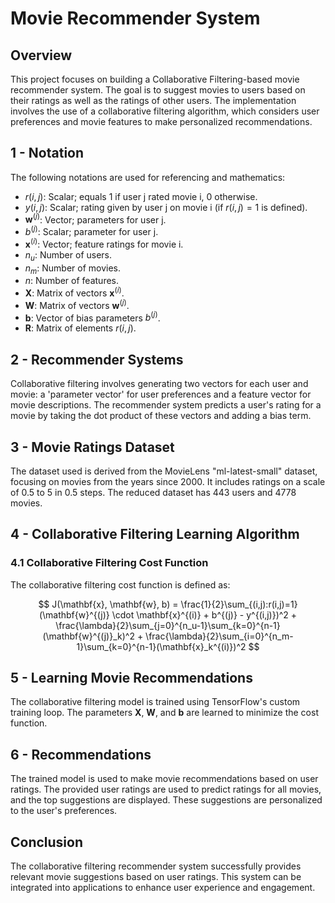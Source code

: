 # Movie Recommender System

## Overview

This project focuses on building a Collaborative Filtering-based movie recommender system. The goal is to suggest movies to users based on their ratings as well as the ratings of other users. The implementation involves the use of a collaborative filtering algorithm, which considers user preferences and movie features to make personalized recommendations.

## 1 - Notation

The following notations are used for referencing and mathematics:

- $r(i,j)$: Scalar; equals 1 if user j rated movie i, 0 otherwise.
- $y(i,j)$: Scalar; rating given by user j on movie i (if $r(i,j) = 1$ is defined).
- $\mathbf{w}^{(j)}$: Vector; parameters for user j.
- $b^{(j)}$: Scalar; parameter for user j.
- $\mathbf{x}^{(i)}$: Vector; feature ratings for movie i.
- $n_u$: Number of users.
- $n_m$: Number of movies.
- $n$: Number of features.
- $\mathbf{X}$: Matrix of vectors $\mathbf{x}^{(i)}$.
- $\mathbf{W}$: Matrix of vectors $\mathbf{w}^{(j)}$.
- $\mathbf{b}$: Vector of bias parameters $b^{(j)}$.
- $\mathbf{R}$: Matrix of elements $r(i,j)$.

## 2 - Recommender Systems

Collaborative filtering involves generating two vectors for each user and movie: a 'parameter vector' for user preferences and a feature vector for movie descriptions. The recommender system predicts a user's rating for a movie by taking the dot product of these vectors and adding a bias term.

## 3 - Movie Ratings Dataset

The dataset used is derived from the MovieLens "ml-latest-small" dataset, focusing on movies from the years since 2000. It includes ratings on a scale of 0.5 to 5 in 0.5 steps. The reduced dataset has 443 users and 4778 movies.

## 4 - Collaborative Filtering Learning Algorithm

### 4.1 Collaborative Filtering Cost Function

The collaborative filtering cost function is defined as:

$$
J(\mathbf{x}, \mathbf{w}, b) = \frac{1}{2}\sum_{(i,j):r(i,j)=1}(\mathbf{w}^{(j)} \cdot \mathbf{x}^{(i)} + b^{(j)} - y^{(i,j)})^2 + \frac{\lambda}{2}\sum_{j=0}^{n_u-1}\sum_{k=0}^{n-1}(\mathbf{w}^{(j)}_k)^2 + \frac{\lambda}{2}\sum_{i=0}^{n_m-1}\sum_{k=0}^{n-1}(\mathbf{x}_k^{(i)})^2
$$

## 5 - Learning Movie Recommendations

The collaborative filtering model is trained using TensorFlow's custom training loop. The parameters $\mathbf{X}$, $\mathbf{W}$, and $\mathbf{b}$ are learned to minimize the cost function.

## 6 - Recommendations

The trained model is used to make movie recommendations based on user ratings. The provided user ratings are used to predict ratings for all movies, and the top suggestions are displayed. These suggestions are personalized to the user's preferences.

## Conclusion

The collaborative filtering recommender system successfully provides relevant movie suggestions based on user ratings. This system can be integrated into applications to enhance user experience and engagement.
